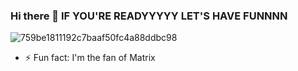 ### Hi there 👋 IF YOU'RE READYYYYY LET'S HAVE FUNNNN
![759be1811192c7baaf50fc4a88ddbc98](https://user-images.githubusercontent.com/95049839/178155930-87c714cd-1224-4647-950b-ba59fd080e23.gif)











- ⚡ Fun fact: I'm the fan of Matrix 

